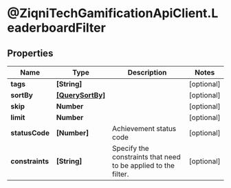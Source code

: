 # @ZiqniTechGamificationApiClient.LeaderboardFilter

## Properties

Name | Type | Description | Notes
------------ | ------------- | ------------- | -------------
**tags** | **[String]** |  | [optional] 
**sortBy** | [**[QuerySortBy]**](QuerySortBy.md) |  | [optional] 
**skip** | **Number** |  | [optional] 
**limit** | **Number** |  | [optional] 
**statusCode** | **[Number]** | Achievement status code | [optional] 
**constraints** | **[String]** | Specify the constraints that need to be applied to the filter. | [optional] 


